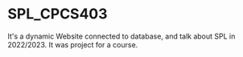 # SPL_CPCS403
It's a dynamic Website connected to database, and talk about SPL in 2022/2023. It was project for a course.
